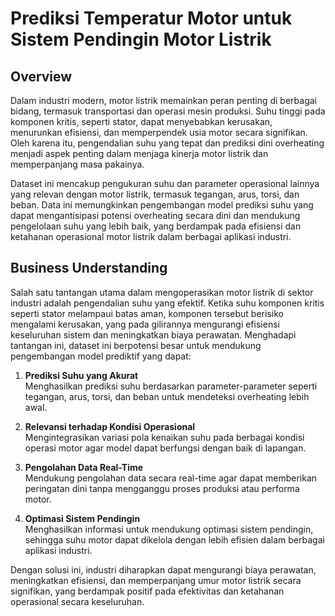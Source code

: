 # Prediksi Temperatur Motor untuk Sistem Pendingin Motor Listrik

## Overview
Dalam industri modern, motor listrik memainkan peran penting di berbagai  bidang, termasuk transportasi dan operasi mesin produksi. Suhu tinggi pada komponen kritis, seperti stator, dapat menyebabkan kerusakan, menurunkan efisiensi, dan memperpendek usia motor secara signifikan. Oleh karena itu, pengendalian suhu yang tepat dan prediksi dini overheating menjadi aspek penting dalam menjaga kinerja motor listrik dan memperpanjang masa pakainya.

Dataset ini mencakup pengukuran suhu dan parameter operasional lainnya yang relevan dengan motor listrik, termasuk tegangan, arus, torsi, dan beban. Data ini memungkinkan pengembangan model prediksi suhu yang dapat mengantisipasi potensi overheating secara dini dan mendukung pengelolaan suhu yang lebih baik, yang berdampak pada efisiensi dan ketahanan operasional motor listrik dalam berbagai aplikasi industri.

## Business Understanding
Salah satu tantangan utama dalam mengoperasikan motor listrik di sektor industri adalah pengendalian suhu yang efektif. Ketika suhu komponen kritis seperti stator melampaui batas aman, komponen tersebut berisiko mengalami kerusakan, yang pada gilirannya mengurangi efisiensi keseluruhan sistem dan meningkatkan biaya perawatan. Menghadapi tantangan ini, dataset ini berpotensi besar untuk mendukung pengembangan model prediktif yang dapat:
1. **Prediksi Suhu yang Akurat**  
   Menghasilkan prediksi suhu berdasarkan parameter-parameter seperti tegangan, arus, torsi, dan beban untuk mendeteksi overheating lebih awal.

2. **Relevansi terhadap Kondisi Operasional**  
   Mengintegrasikan variasi pola kenaikan suhu pada berbagai kondisi operasi motor agar model dapat berfungsi dengan baik di lapangan.

3. **Pengolahan Data Real-Time**  
   Mendukung pengolahan data secara real-time agar dapat memberikan peringatan dini tanpa mengganggu proses produksi atau performa motor.

4. **Optimasi Sistem Pendingin**  
   Menghasilkan informasi untuk mendukung optimasi sistem pendingin, sehingga suhu motor dapat dikelola dengan lebih efisien dalam berbagai aplikasi industri.

Dengan solusi ini, industri diharapkan dapat mengurangi biaya perawatan, meningkatkan efisiensi, dan memperpanjang umur motor listrik secara signifikan, yang berdampak positif pada efektivitas dan ketahanan operasional secara keseluruhan.
